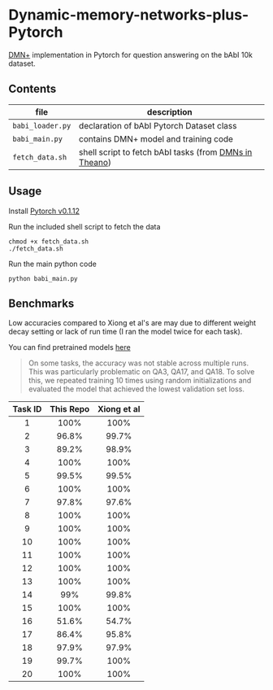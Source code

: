 # Dynamic-memory-networks-plus-Pytorch

[DMN+](https://arxiv.org/abs/1603.01417) implementation in Pytorch for question answering on the bAbI 10k dataset.

## Contents
| file | description |
| --- | --- |
| `babi_loader.py` | declaration of bAbI Pytorch Dataset class |
| `babi_main.py` | contains DMN+ model and training code |
| `fetch_data.sh` | shell script to fetch bAbI tasks (from [DMNs in Theano](https://github.com/YerevaNN/Dynamic-memory-networks-in-Theano)) |

## Usage
Install [Pytorch v0.1.12](http://pytorch.org/)

Run the included shell script to fetch the data  

    chmod +x fetch_data.sh
    ./fetch_data.sh

Run the main python code

    python babi_main.py

## Benchmarks

Low accuracies compared to Xiong et al's are may due to different weight decay setting or lack of run time (I ran the model twice for each task).

You can find pretrained models [here](https://github.com/dandelin/Dynamic-memory-networks-plus-Pytorch/tree/master/pretrained_models)

> On some tasks, the accuracy was not stable across multiple
runs. This was particularly problematic on QA3, QA17,
and QA18. To solve this, we repeated training 10 times
using random initializations and evaluated the model that
achieved the lowest validation set loss.

| Task ID | This Repo | Xiong et al |
| :---: | :---: | :---: |
| 1 | 100% | 100% |
| 2 | 96.8% | 99.7% |
| 3 | 89.2% | 98.9% |
| 4 | 100% | 100% |
| 5 | 99.5% | 99.5% |
| 6 | 100% | 100% |
| 7 | 97.8% | 97.6% |
| 8 | 100% | 100% |
| 9 | 100% | 100% |
| 10 | 100% | 100% |
| 11 | 100% | 100% |
| 12 | 100% | 100% |
| 13 | 100% | 100% |
| 14 | 99% | 99.8% |
| 15 | 100% | 100% |
| 16 | 51.6% | 54.7% |
| 17 | 86.4% | 95.8% |
| 18 | 97.9% | 97.9% |
| 19 | 99.7% | 100% |
| 20 | 100% | 100% |
